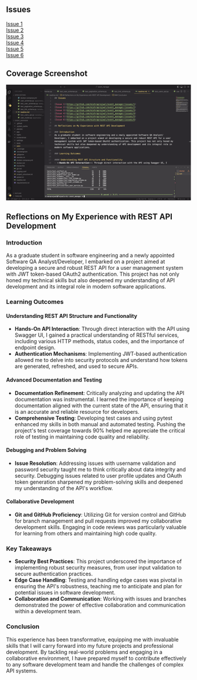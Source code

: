 ## Issues

[Issue 1](https://github.com/mishraprajwal/event_manager/issues/1)  
[Issue 2](https://github.com/mishraprajwal/event_manager/issues/2)  
[Issue 3](https://github.com/mishraprajwal/event_manager/issues/3)  
[Issue 4](https://github.com/mishraprajwal/event_manager/issues/4)  
[Issue 5](https://github.com/mishraprajwal/event_manager/issues/5)  
[Issue 6](https://github.com/mishraprajwal/event_manager/issues/6)  

## Coverage Screenshot

![URL_to_image](https://github.com/mishraprajwal/event_manager/blob/main/screenshots/Coverage.png)

## Reflections on My Experience with REST API Development

### Introduction
As a graduate student in software engineering and a newly appointed Software QA Analyst/Developer, I embarked on a project aimed at developing a secure and robust REST API for a user management system with JWT token-based OAuth2 authentication. This project has not only honed my technical skills but also deepened my understanding of API development and its integral role in modern software applications.

### Learning Outcomes

#### Understanding REST API Structure and Functionality
- **Hands-On API Interaction**: Through direct interaction with the API using Swagger UI, I gained a practical understanding of RESTful services, including various HTTP methods, status codes, and the importance of endpoint design.
- **Authentication Mechanisms**: Implementing JWT-based authentication allowed me to delve into security protocols and understand how tokens are generated, refreshed, and used to secure APIs.

#### Advanced Documentation and Testing
- **Documentation Refinement**: Critically analyzing and updating the API documentation was instrumental. I learned the importance of keeping documentation aligned with the current state of the API, ensuring that it is an accurate and reliable resource for developers.
- **Comprehensive Testing**: Developing test cases and using pytest enhanced my skills in both manual and automated testing. Pushing the project's test coverage towards 90% helped me appreciate the critical role of testing in maintaining code quality and reliability.

#### Debugging and Problem Solving
- **Issue Resolution**: Addressing issues with username validation and password security taught me to think critically about data integrity and security. Debugging issues related to user profile updates and OAuth token generation sharpened my problem-solving skills and deepened my understanding of the API's workflow.

#### Collaborative Development
- **Git and GitHub Proficiency**: Utilizing Git for version control and GitHub for branch management and pull requests improved my collaborative development skills. Engaging in code reviews was particularly valuable for learning from others and maintaining high code quality.

### Key Takeaways
- **Security Best Practices**: This project underscored the importance of implementing robust security measures, from user input validation to secure authentication practices.
- **Edge Case Handling**: Testing and handling edge cases was pivotal in ensuring the API's robustness, teaching me to anticipate and plan for potential issues in software development.
- **Collaboration and Communication**: Working with issues and branches demonstrated the power of effective collaboration and communication within a development team.

### Conclusion
This experience has been transformative, equipping me with invaluable skills that I will carry forward into my future projects and professional development. By tackling real-world problems and engaging in a collaborative environment, I have prepared myself to contribute effectively to any software development team and handle the challenges of complex API systems.

